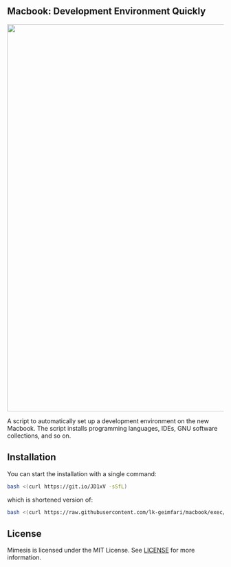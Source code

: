 ## Macbook: Development Environment Quickly


<p align="center">
  <a target="_blank" href="https://github.com/lk-geimfari/macbook">
  <img src="https://raw.githubusercontent.com/lk-geimfari/macbook/master/media/macbook-no-title.jpeg" width="900"/>
  </a>
</p>

A script to automatically set up a development environment on the new Macbook. The script installs programming languages, IDEs, GNU software collections, and so on.


## Installation

You can start the installation with a single command:

```bash
bash <(curl https://git.io/JD1xV -sSfL)
```

which is shortened version of:

```bash
bash <(curl https://raw.githubusercontent.com/lk-geimfari/macbook/exec/install.sh -sSf)
```

## License

Mimesis is licensed under the MIT License. See [LICENSE](LICENSE) for more information.

